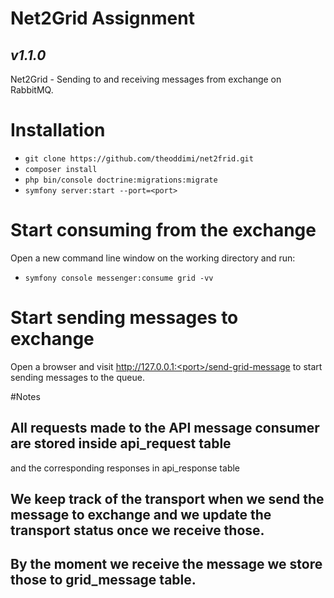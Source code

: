 # Net2Grid Assignment
## _v1.1.0_

Net2Grid - Sending to and receiving messages from exchange on RabbitMQ.

# Installation
- `git clone https://github.com/theoddimi/net2frid.git`
- `composer install`
- `php bin/console doctrine:migrations:migrate`
- `symfony server:start --port=<port>`

# Start consuming from the exchange
Open a new command line window on the working directory and run:
- `symfony console messenger:consume grid -vv`

# Start sending messages to exchange
Open a browser and visit  http://127.0.0.1:<port>/send-grid-message to start sending messages to the queue.

#Notes
## All requests made to the API message consumer are stored inside api_request table 
and the corresponding responses in api_response table
## We keep track of the transport when we send the message to exchange and we update the transport status once we receive those.
## By the moment we receive the message we store those to grid_message table.